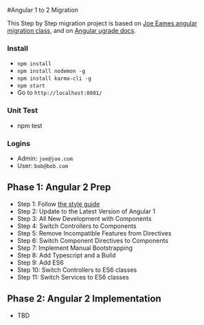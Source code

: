#Angular 1 to 2 Migration

This Step by Step migration project is based on [Joe Eames angular migration class](https://app.pluralsight.com/library/courses/migrating-applications-angular-2), and on [Angular ugrade docs](https://angular.io/docs/ts/latest/guide/upgrade.html). 

### Install

* `npm install`
* `npm install nodemon -g`
* `npm install karma-cli -g`
* `npm start`
* Go to `http://localhost:8801/`

### Unit Test

* npm test

### Logins

* Admin: `joe@joe.com`
* User: `bob@bob.com`

## Phase 1: Angular 2 Prep

* Step 1: Follow [the style guide](https://github.com/johnpapa/angular-styleguide/tree/master/a1)
* Step 2: Update to the Latest Version of Angular 1
* Step 3: All New Development with Components
* Step 4: Switch Controllers to Components 
* Step 5: Remove Incompatible Features from Directives
* Step 6: Switch Component Directives to Components
* Step 7: Implement Manual Bootstrapping
* Step 8: Add Typescript and a Build 
* Step 9: Add ES6 
* Step 10: Switch Controllers to ES6 classes
* Step 11: Switch Services to ES6 classes

## Phase 2: Angular 2 Implementation 

* TBD